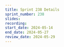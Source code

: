 ```yaml
---
title: Sprint 238 Details
sprint_number: 238
slides:
recording:
start_date: 2024-05-14
end_date: 2024-05-27
review_date: 2024-05-29
---
```

